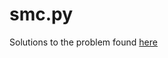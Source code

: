 # smc.py
Solutions to the problem found [here](https://www.reddit.com/r/dailyprogrammer/comments/cmd1hb/20190805_challenge_380_easy_smooshed_morse_code_1/)
